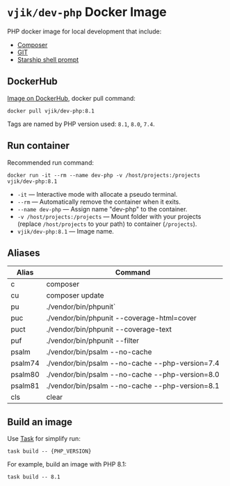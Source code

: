# `vjik/dev-php` Docker Image

PHP docker image for local development that include:

- [Composer](https://getcomposer.org/)
- [GIT](https://git-scm.com/)
- [Starship shell prompt](https://starship.rs/)

## DockerHub

[Image on DockerHub](https://hub.docker.com/r/vjik/dev-php), docker pull command:

```shell
docker pull vjik/dev-php:8.1
```

Tags are named by PHP version used: `8.1`, `8.0`, `7.4`.

## Run container

Recommended run command:

```shell
docker run -it --rm --name dev-php -v /host/projects:/projects vjik/dev-php:8.1
```

- `-it` — Interactive mode with allocate a pseudo terminal.
- `--rm` — Automatically remove the container when it exits.
- `--name dev-php` — Assign name "dev-php" to the container.
- `-v /host/projects:/projects` — Mount folder with your projects (replace `/host/projects` to your path) to container
  (`/projects`).
- `vjik/dev-php:8.1` — Image name.

## Aliases

| Alias   | Command                                         |
|---------|-------------------------------------------------|
| c       | composer                                        |
| cu      | composer update                                 |
| pu      | ./vendor/bin/phpunit`                           |
| puc     | ./vendor/bin/phpunit --coverage-html=cover      |
| puct    | ./vendor/bin/phpunit --coverage-text            |
| puf     | ./vendor/bin/phpunit --filter                   |
| psalm   | ./vendor/bin/psalm --no-cache                   |
| psalm74 | ./vendor/bin/psalm --no-cache --php-version=7.4 |
| psalm80 | ./vendor/bin/psalm --no-cache --php-version=8.0 |
| psalm81 | ./vendor/bin/psalm --no-cache --php-version=8.1 |
| cls     | clear                                           |

## Build an image

Use [Task](https://taskfile.dev/) for simplify run:

```shell
task build -- {PHP_VERSION}
```

For example, build an image with PHP 8.1:

```shell
task build -- 8.1
```
